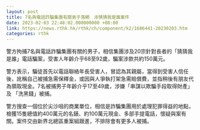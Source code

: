 ```yaml
---
layout: post
title: 7名與電話詐騙集團有關男子落網　涉猜猜我是誰案件
date: 2023-02-03 22:48:02.000000000 +08:00
link: https://news.rthk.hk/rthk/ch/component/k2/1686441-20230203.htm
categories: rthk
---
```


警方拘捕7名與電話詐騙集團有關的男子，相信集團涉及20宗針對長者的「猜猜我是誰」電話騙案，受害人年齡介乎68至92歲，騙案涉款共約150萬元。

警方表示，騙徒首先以電話聯絡年長受害人，冒認為其親屬，當得到受害人信任後，訛稱自己被捕急需保釋金，或因與人爭執打架急需賠償費，並指稍後有朋友代為領取現金。7名被捕男子年齡介乎17至49歲，涉嫌「串謀以欺騙手段取得財產」及 「洗黑錢」被捕。

警方搜查一個位於尖沙咀的商業單位，相信是詐騙集團用於處理犯罪得益的地點，檢獲15隻總值約400萬元的名錶、約100萬元現金、多部手提電話，懷疑與案有關。案件交由新界北總區重案組跟進，不排除會有更多人被捕。
